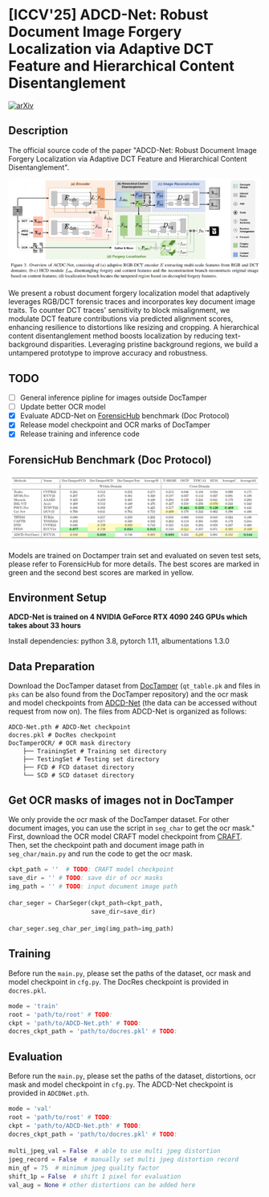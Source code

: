 
# [ICCV'25] ADCD-Net: Robust Document Image Forgery Localization via Adaptive DCT Feature and Hierarchical Content Disentanglement

[![arXiv](https://img.shields.io/badge/arXiv-2507.16397-b31b1b.svg)](https://arxiv.org/abs/2507.16397)

## Description   

The official source code of the paper "ADCD-Net: Robust Document Image Forgery Localization via Adaptive DCT Feature and Hierarchical Content Disentanglement". 

![model_overview](./fig/model_overview.png)

We present a robust document forgery localization model that adaptively leverages RGB/DCT forensic traces and incorporates key document image traits. To counter DCT traces' sensitivity to block misalignment, we modulate DCT feature contributions via predicted alignment scores, enhancing resilience to distortions like resizing and cropping. A hierarchical content disentanglement method boosts localization by reducing text-background disparities. Leveraging pristine background regions, we build a untampered prototype to improve accuracy and robustness.

## TODO

- [ ] General inference pipline for images outside DocTamper
- [ ] Update better OCR model
- [x] Evaluate ADCD-Net on [ForensicHub](https://github.com/scu-zjz/ForensicHub) benchmark (Doc Protocol)
- [x] Release model checkpoint and OCR marks of DocTamper 
- [x] Release training and inference code

## ForensicHub Benchmark (Doc Protocol)

![doc_protocol](./fig/doc_protocol.png)

Models are trained on Doctamper train set and evaluated on seven test sets, please refer to ForensicHub for more details.
The best scores are marked in green and the second best scores are marked in yellow.

## Environment Setup

**ADCD-Net is trained on 4 NVIDIA GeForce RTX 4090 24G GPUs which takes about 33 hours**

Install dependencies: python 3.8, pytorch 1.11, albumentations 1.3.0

## Data Preparation

Download the DocTamper dataset from [DocTamper](https://github.com/qcf-568/DocTamper) (```qt_table.pk``` and files in ```pks``` can be also found from the DocTamper repository) and the ocr mask and model checkpoints from [ADCD-Net](https://drive.google.com/file/d/10m7v0RrmI68UbfaWCwAN0nfR2y7DWS_4/view?usp=sharing) (the data can be accessed without request from now on).
The files from ADCD-Net is organized as follows:

```
ADCD-Net.pth # ADCD-Net checkpoint
docres.pkl # DocRes checkpoint
DocTamperOCR/ # OCR mask directory
    ├── TrainingSet # Training set directory
    ├── TestingSet # Testing set directory
    ├── FCD # FCD dataset directory
    └── SCD # SCD dataset directory
```

## Get OCR masks of images not in DocTamper

We only provide the ocr mask of the DocTamper dataset. For other document images, you can use the script in ```seg_char``` to get the ocr mask."
First, download the OCR model CRAFT model checkpoint from [CRAFT](https://github.com/clovaai/CRAFT-pytorch). Then, set the checkpoint path and document image path in ```seg_char/main.py``` and run the code to get the ocr mask.

```python
ckpt_path = ''  # TODO: CRAFT model checkpoint
save_dir = '' # TODO: save dir of ocr masks
img_path = '' # TODO: input document image path

char_seger = CharSeger(ckpt_path=ckpt_path,
                       save_dir=save_dir)

char_seger.seg_char_per_img(img_path=img_path)
```

## Training

Before run the ```main.py```, please set the paths of the dataset, ocr mask and model checkpoint in ```cfg.py```. 
The DocRes checkpoint is provided in ```docres.pkl```. 

```python
mode = 'train'
root = 'path/to/root' # TODO:
ckpt = 'path/to/ADCD-Net.pth' # TODO:
docres_ckpt_path = 'path/to/docres.pkl' # TODO:
```

## Evaluation

Before run the ```main.py```, please set the paths of the dataset, distortions, ocr mask and model checkpoint in ```cfg.py```. 
The ADCD-Net checkpoint is provided in ```ADCDNet.pth```. 

```python
mode = 'val'
root = 'path/to/root' # TODO:
ckpt = 'path/to/ADCD-Net.pth' # TODO:
docres_ckpt_path = 'path/to/docres.pkl' # TODO:

multi_jpeg_val = False  # able to use multi jpeg distortion
jpeg_record = False  # manually set multi jpeg distortion record
min_qf = 75  # minimum jpeg quality factor
shift_1p = False  # shift 1 pixel for evaluation
val_aug = None # other distortions can be added here
```
